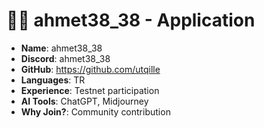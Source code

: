 
# 🧑‍💻 ahmet38_38 - Application

- **Name**: ahmet38_38 
- **Discord**: ahmet38_38
- **GitHub**: https://github.com/utqille
- **Languages**: TR
- **Experience**: Testnet participation
- **AI Tools**: ChatGPT, Midjourney
- **Why Join?**: Community contribution
